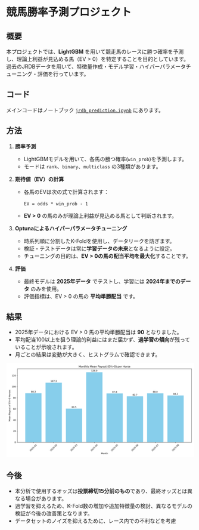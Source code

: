 # 競馬勝率予測プロジェクト

## 概要

本プロジェクトでは、**LightGBM** を用いて競走馬のレースに勝つ確率を予測し、理論上利益が見込める馬（EV > 0）を特定することを目的としています。  
過去のJRDBデータを用いて、特徴量作成・モデル学習・ハイパーパラメータチューニング・評価を行っています。

## コード

メインコードはノートブック [`jrdb_prediction.ipynb`](jrdb_prediction.ipynb) にあります。

## 方法

1. **勝率予測**  
   - LightGBMモデルを用いて、各馬の勝つ確率(`win_prob`)を予測します。
   - モードは `rank`、`binary`、`multiclass` の3種類があります。

2. **期待値（EV）の計算**  
   - 各馬のEVは次の式で計算されます：
     ```
     EV = odds * win_prob - 1
     ```
   - **EV > 0** の馬のみが理論上利益が見込める馬として判断されます。

3. **Optunaによるハイパーパラメータチューニング**  
   - 時系列順に分割したK-Foldを使用し、データリークを防ぎます。  
   - 検証・テストデータは常に**学習データの未来**となるように設定。  
   - チューニングの目的は、**EV > 0の馬の配当平均を最大化**することです。

4. **評価**
   - 最終モデルは **2025年データ** でテストし、学習には **2024年までのデータ** のみを使用。  
   - 評価指標は、EV > 0 の馬の **平均単勝配当** です。

## 結果

- 2025年データにおける EV > 0 馬の平均単勝配当は **90** となりました。  
- 平均配当100以上を狙う理論的利益にはまだ届かず、**過学習の傾向**が残っていることが示唆されます。  
- 月ごとの結果は変動が大きく、ヒストグラムで確認できます。

![月別平均配当](payout.png)

## 今後

- 本分析で使用するオッズは**投票締切15分前のもの**であり、最終オッズとは異なる場合があります。  
- 過学習を抑えるため、K-Fold数の増加や追加特徴量の検討、異なるモデルの検証が今後の改善策となります。
- データセットのノイズを抑えるために、レース内での不利などを考慮
